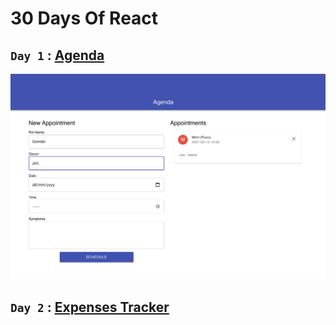 # 30 Days Of React


## `Day 1` : [Agenda](./agenda)

![Agenda](./screens/agenda.png)

## `Day 2` : [Expenses Tracker](./expenses-tracker)
